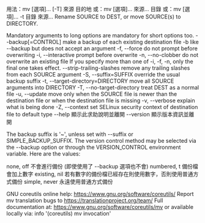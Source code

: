 用法：mv [選項]... [-T] 來源 目的地
  或：mv [選項]... 來源... 目錄
  或：mv [選項]... -t 目錄 來源...
Rename SOURCE to DEST, or move SOURCE(s) to DIRECTORY.

Mandatory arguments to long options are mandatory for short options too.
      --backup[=CONTROL]       make a backup of each existing destination file
  -b                           like --backup but does not accept an argument
  -f, --force                  do not prompt before overwriting
  -i, --interactive            prompt before overwrite
  -n, --no-clobber             do not overwrite an existing file
If you specify more than one of -i, -f, -n, only the final one takes effect.
      --strip-trailing-slashes  remove any trailing slashes from each SOURCE
                                 argument
  -S, --suffix=SUFFIX          override the usual backup suffix
  -t, --target-directory=DIRECTORY  move all SOURCE arguments into DIRECTORY
  -T, --no-target-directory    treat DEST as a normal file
  -u, --update                 move only when the SOURCE file is newer
                                 than the destination file or when the
                                 destination file is missing
  -v, --verbose                explain what is being done
  -Z, --context                set SELinux security context of destination
                                 file to default type
      --help     顯示此求助說明並離開
      --version  顯示版本資訊並離開

The backup suffix is '~', unless set with --suffix or SIMPLE_BACKUP_SUFFIX.
The version control method may be selected via the --backup option or through
the VERSION_CONTROL environment variable.  Here are the values:

  none, off       不會進行備份 (即使使用了 --backup 選項也不會)
  numbered, t     備份檔會加上數字
  existing, nil   若有數字的備份檔已經存在則使用數字，否則使用普通方式備份
  simple, never   永遠使用普通方式備份

GNU coreutils online help: <https://www.gnu.org/software/coreutils/>
Report mv translation bugs to <https://translationproject.org/team/>
Full documentation at: <https://www.gnu.org/software/coreutils/mv>
or available locally via: info '(coreutils) mv invocation'
